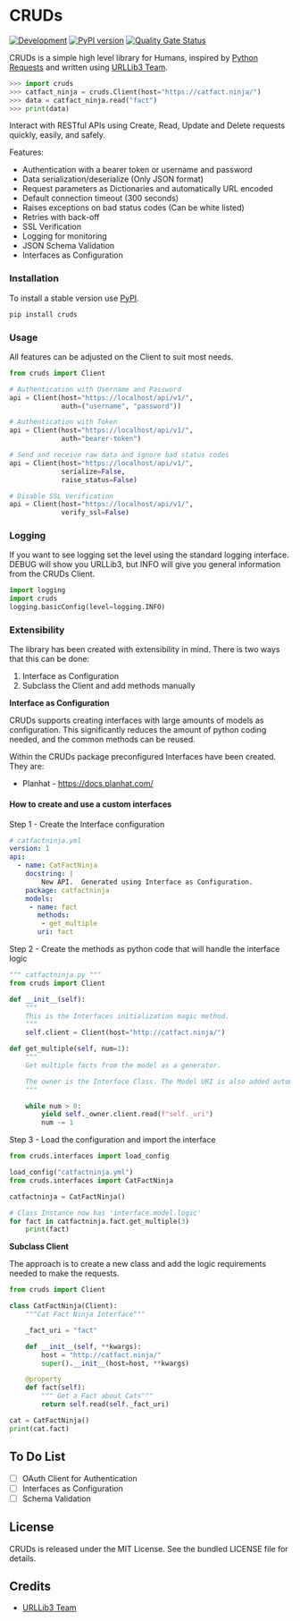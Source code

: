 # CRUDs
[![Development](https://github.com/johnbrandborg/cruds/actions/workflows/development.yml/badge.svg)](https://github.com/johnbrandborg/cruds/actions/workflows/development.yml)
[![PyPI version](https://badge.fury.io/py/cruds.svg)](https://pypi.org/project/cruds/)
[![Quality Gate Status](https://sonarcloud.io/api/project_badges/measure?project=johnbrandborg_cruds&metric=alert_status)](https://sonarcloud.io/summary/new_code?id=johnbrandborg_cruds)

CRUDs is a simple high level library for Humans, inspired by [Python Requests](https://requests.readthedocs.io/en/latest/)
and written using [URLLib3 Team](https://github.com/urllib3).

```python
>>> import cruds
>>> catfact_ninja = cruds.Client(host="https://catfact.ninja/")
>>> data = catfact_ninja.read("fact")
>>> print(data)
```

Interact with RESTful APIs using Create, Read, Update and Delete requests quickly,
easily, and safely.

Features:
 * Authentication with a bearer token or username and password
 * Data serialization/deserialize (Only JSON format)
 * Request parameters as Dictionaries and automatically URL encoded
 * Default connection timeout (300 seconds)
 * Raises exceptions on bad status codes (Can be white listed)
 * Retries with back-off
 * SSL Verification
 * Logging for monitoring
 * JSON Schema Validation
 * Interfaces as Configuration

### Installation

To install a stable version use [PyPI](https://pypi.org/project/cruds/).

```bash
pip install cruds
```

### Usage

All features can be adjusted on the Client to suit most needs.

```python
from cruds import Client

# Authentication with Username and Password
api = Client(host="https://localhost/api/v1/",
             auth=("username", "password"))

# Authentication with Token
api = Client(host="https://localhost/api/v1/",
             auth="bearer-token")

# Send and receive raw data and ignore bad status codes
api = Client(host="https://localhost/api/v1/",
             serialize=False,
             raise_status=False)

# Disable SSL Verification
api = Client(host="https://localhost/api/v1/",
             verify_ssl=False)
```

### Logging

If you want to see logging set the level using the standard logging interface.
DEBUG will show you URLLib3, but INFO will give you general information from
the CRUDs Client.

``` python
import logging
import cruds
logging.basicConfig(level=logging.INFO)
```

### Extensibility

The library has been created with extensibility in mind.  There is two ways that
this can be done:

 1. Interface as Configuration
 2. Subclass the Client and add methods manually

**Interface as Configuration**

CRUDs supports creating interfaces with large amounts of models as configuration.
This significantly reduces the amount of python coding needed, and the common
methods can be reused.

Within the CRUDs package preconfigured Interfaces have been created.  They are:
 * Planhat - https://docs.planhat.com/

#### How to create and use a custom interfaces

Step 1 - Create the Interface configuration

```yaml
# catfactninja.yml
version: 1
api:
  - name: CatFactNinja
    docstring: |
        New API.  Generated using Interface as Configuration.
    package: catfactninja
    models:
     - name: fact
       methods:
        - get_multiple
       uri: fact
```

Step 2 - Create the methods as python code that will handle the interface logic

```python
""" catfactninja.py """
from cruds import Client

def __init__(self):
    """
    This is the Interfaces initialization magic method.
    """
    self.client = Client(host="http://catfact.ninja/")

def get_multiple(self, num=1):
    """
	Get multiple facts from the model as a generator.

    The owner is the Interface Class. The Model URI is also added automatically
    """

	while num > 0:
		yield self._owner.client.read(f"self._uri")
		num -= 1
```

Step 3 - Load the configuration and import the interface

```python
from cruds.interfaces import load_config

load_config("catfactninja.yml")
from cruds.interfaces import CatFactNinja

catfactninja = CatFactNinja()

# Class Instance now has 'interface.model.logic'
for fact in catfactninja.fact.get_multiple(3)
	print(fact)
```

**Subclass Client**

The approach is to create a new class and add the logic requirements needed to
make the requests.

```python
from cruds import Client

class CatFactNinja(Client):
    """Cat Fact Ninja Interface"""

    _fact_uri = "fact"

    def __init__(self, **kwargs):
        host = "http://catfact.ninja/"
        super().__init__(host=host, **kwargs)

    @property
    def fact(self):
        """ Get a Fact about Cats"""
        return self.read(self._fact_uri)

cat = CatFactNinja()
print(cat.fact)
```

## To Do List
- [ ] OAuth Client for Authentication
- [ ] Interfaces as Configuration
- [ ] Schema Validation

## License
CRUDs is released under the MIT License. See the bundled LICENSE file for details.

## Credits
* [URLLib3 Team](https://github.com/urllib3)
